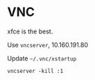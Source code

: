 # VNC

xfce is the best.

Use `vncserver`, 10.160.191.80	

Update `~/.vnc/xstartup`

`vncserver -kill :1`